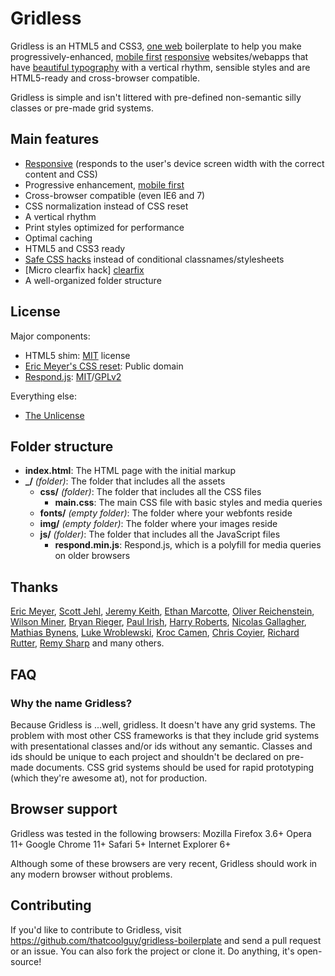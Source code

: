 Gridless
========

Gridless is an HTML5 and CSS3, [one web][one web] boilerplate to help you make progressively-enhanced, [mobile first][mobile first] [responsive][responsive] websites/webapps that have [beautiful typography][100E2R] with a vertical rhythm, sensible styles and are HTML5-ready and cross-browser compatible.

Gridless is simple and isn't littered with pre-defined non-semantic silly classes or pre-made grid systems.

Main features
-------------

- [Responsive][responsive] (responds to the user's device screen width with the correct content and CSS)
- Progressive enhancement, [mobile first][mobile first]
- Cross-browser compatible (even IE6 and 7)
- CSS normalization instead of CSS reset
- A vertical rhythm
- Print styles optimized for performance
- Optimal caching
- HTML5 and CSS3 ready
- [Safe CSS hacks][safe CSS hacks] instead of conditional classnames/stylesheets
- [Micro clearfix hack] [clearfix]
- A well-organized folder structure

License
-------

Major components:

- HTML5 shim: [MIT][MIT] license
- [Eric Meyer's CSS reset][eric css reset]: Public domain
- [Respond.js][respondjs]: [MIT][MIT]/[GPLv2][GPL]

Everything else:

- [The Unlicense][Unlicense]

Folder structure
----------------

- **index.html**: The HTML page with the initial markup
- **_/** *(folder)*: The folder that includes all the assets
	- **css/** *(folder)*: The folder that includes all the CSS files
		- **main.css**: The main CSS file with basic styles and media queries
	- **fonts/** *(empty folder)*: The folder where your webfonts reside
	- **img/** *(empty folder)*: The folder where your images reside
	- **js/** *(folder)*: The folder that includes all the JavaScript files
		- **respond.min.js**: Respond.js, which is a polyfill for media queries on older browsers

Thanks
------

[Eric Meyer](http://meyerweb.com), [Scott Jehl](http://www.scottjehl.com/), [Jeremy Keith](http://adactio.com/), [Ethan Marcotte](http://ethanmarcotte.com/), [Oliver Reichenstein](http://www.informationarchitects.jp/), [Wilson Miner](http://www.wilsonminer.com/), [Bryan Rieger](http://yiibu.com/), [Paul Irish](http://paulirish.com/), [Harry Roberts](http://csswizardry.com/), [Nicolas Gallagher](http://nicolasgallagher.com/), [Mathias Bynens](http://mathiasbynens.be), [Luke Wroblewski](http://www.lukew.com/), [Kroc Camen](http://camendesign.com/), [Chris Coyier](http://css-tricks.com/), [Richard Rutter](http://clagnut.com/), [Remy Sharp](http://remysharp.com/) and many others.

FAQ
---

### Why the name **Gridless**? ###
Because Gridless is ...well, gridless. It doesn't have any grid systems. The problem with most other CSS frameworks is that they include grid systems with presentational classes and/or ids without any semantic. Classes and ids should be unique to each project and shouldn't be declared on pre-made documents.
CSS grid systems should be used for rapid prototyping (which they're awesome at), not for production.

Browser support
---------------

Gridless was tested in the following browsers:
Mozilla Firefox 3.6+
Opera 11+
Google Chrome 11+
Safari 5+
Internet Explorer 6+

Although some of these browsers are very recent, Gridless should work in any modern browser without problems.


Contributing
------------

If you'd like to contribute to Gridless, visit https://github.com/thatcoolguy/gridless-boilerplate and send a pull request or an issue. You can also fork the project or clone it. Do anything, it's open-source!

[MIT]: http://www.opensource.org/licenses/mit-license.php
[Unlicense]: http://unlicense.org/
[GPL]: http://www.gnu.org/licenses/gpl-2.0.html
[one web]: http://adactio.com/journal/1716/
[mobile first]: http://www.lukew.com/ff/entry.asp?933
[responsive]: http://www.alistapart.com/articles/responsive-web-design
[safe CSS hacks]: http://mathiasbynens.be/notes/safe-css-hacks
[clearfix]: http://nicolasgallagher.com/micro-clearfix-hack/
[respondjs]: https://github.com/scottjehl/Respond
[eric css reset]: http://meyerweb.com/eric/tools/css/reset/
[100E2R]: http://www.informationarchitects.jp/en/100e2r/